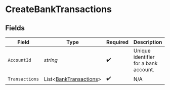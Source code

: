 # CreateBankTransactions


## Fields

| Field                                                             | Type                                                              | Required                                                          | Description                                                       | Example                                                           |
| ----------------------------------------------------------------- | ----------------------------------------------------------------- | ----------------------------------------------------------------- | ----------------------------------------------------------------- | ----------------------------------------------------------------- |
| `AccountId`                                                       | *string*                                                          | :heavy_check_mark:                                                | Unique identifier for a bank account.                             | 13d946f0-c5d5-42bc-b092-97ece17923ab                              |
| `Transactions`                                                    | List<[BankTransactions](../../Models/Shared/BankTransactions.md)> | :heavy_check_mark:                                                | N/A                                                               |                                                                   |